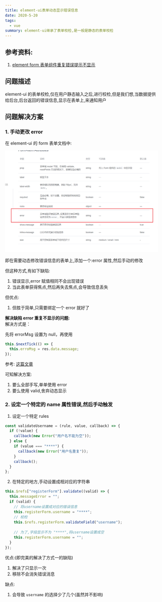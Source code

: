```yaml
---
title: element-ui表单动态显示错误信息
date: 2020-5-20
tags:
  - vue
summary: element-ui继承了表单校检,是一般是静态的表单校检
---
```


## 参考资料:

1. [element form 表单组件重复错误提示不显示](https://andyliwr.github.io/2017/12/25/element_form_validate/#)

## 问题描述

element-ui 的表单校检,仅在用户静态输入之后,进行校检,但是我们想,当数据提供给后台,后台返回的错误信息,显示在表单上,来通知用户

## 问题解决方案

### 1. 手动更改 error

在 element-ui 的 form 表单文档中:

![](./image/element-form.png)

即在需要动态修改错误信息的表单上,添加一个:error 属性,然后手动的修改

但这种方式,有如下缺陷:

1. 错误显示,error 赋值相同不会出现错误
2. 当此表单获得焦点,然后再失去焦点,会导致信息丢失

但优点:

1. 但胜于简单,只需要绑定一个 error 就好了

**解决缺陷 error 重复不显示的问题:**<br/>
解决方式是：

先将 errorMsg 设置为 null，再使用

```js
this.$nextTick(() => {
  this.erroMsg = res.data.message;
});
```

参考: [这篇文章](https://andyliwr.github.io/2017/12/25/element_form_validate/#)

可知解决方案:

1. 要么全部手写,单单使用 error
2. 要么使用 valid,舍弃动态显示

### 2. 设定一个特定的 name 属性错误,然后手动触发

1. 设定一个特定 rules

```js
const validateUsername = (rule, value, callback) => {
  if (!value) {
    callback(new Error("用户名不能为空"));
  } else {
    if (value === "****") {
      callback(new Error("用户名重复"));
    }
    callback();
  }
};
```

2. 在特定的地方,手动设置成相对应的字符串

```js
this.$refs["registerForm"].validate((valid) => {
  this.messageError = "";
  if (valid) {
    // 将username设置成对应的错误信息
    this.registerForm.username = "****";
    // 校检
    this.$refs.registerForm.validateField("username");

    // 为了,字段显示不为 "****",将username设置成空
    this.registerForm.username = "";
  }
});
```

优点:(即完美的解决了方式一的缺陷)
1. 解决了只显示一次
2. 移除不会消失错误消息

缺点:
1. 会导致 `username` 的选择少了几个(虽然并不影响)
